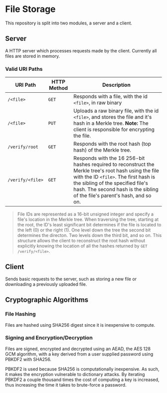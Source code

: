 # File Storage

This repository is split into two modules, a server and a client.

## Server
A HTTP server which processes requests made by the client. Currently all files are stored in memory.

### Valid URI Paths
| URI Path | HTTP Method | Description |
| --- | --- | --- |
| `/<file>` | `GET` | Responds with a file, with the id `<file>`, in raw binary |
| `/<file>` | `PUT` | Uploads a raw binary file, with the id `<file>`, and stores the file and it's hash in a Merkle tree. **Note:** The client is responsible for encrypting the file. |
| `/verify/root` | `GET` | Responds with the root hash (top hash) of the Merkle tree. |
| `/verify/<file>` | `GET` | Responds with the 16 256-bit hashes required to reconstruct the Merkle tree's root hash using the file with the ID `<file>`. The first hash is the sibling of the specified file's hash. The second hash is the sibling of the file's parent's hash, and so on. |

> File IDs are represented as a 16-bit unsigned integer and specify a file's location in the Merkle tree. When traversing the tree, starting at the root, the ID's least significant bit determines if the file is located to the left (0) or the right (1). One level down the tree the second bit determines the directon. Two levels down the third bit, and so on. This structure allows the client to reconstruct the root hash without explicitly knowing the location of all the hashes returned by `GET /verify/<file>`.

## Client
Sends basic requests to the server, such as storing a new file or downloading a previously uploaded file.

## Cryptographic Algorithms

### File Hashing
Files are hashed using SHA256 digest since it is inexpensive to compute. 

### Signing and Encryption/Decryption 
Files are signed, encrypted and decrypted using an AEAD, the AES 128 GCM algorithm, with a key derived from a user supplied password using PBKDF2 with SHA256. 

PBKDF2 is used because SHA256 is computationally inexpensive. As such, it makes the encryption vulnerable to dictionary attacks. By iterating PBKDF2 a couple thousand times the cost of computing a key is increased, thus increasing the time it takes to brute-force a password. 

